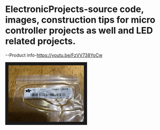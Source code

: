 # ElectronicProjects-source code, images, construction tips for micro controller projects as well and LED related projects. 
--Product info-https://youtu.be/FzVV738YoCw


<a href="http://www.youtube.com/watch?feature=player_embedded&v=https://youtu.be/FzVV738YoCw
" target="_blank"><img src="IMG_2562.JPEG" 
alt="Adafruit Filament Product info" width="240" height="180" border="10" /></a>

